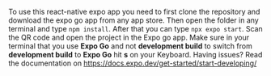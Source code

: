 To use this react-native expo app you need to first clone the repository and download the expo go app from any app store.
Then open the folder in any terminal and type `npm install`. After that you can type `npx expo start`. Scan the QR code and open the project in the Expo go app. 
Make sure in your terminal that you use **Expo Go** and not **development build** to switch from **development build** to **Expo Go** hit **s** on your Keyboard.
Having issues? 
Read the documentation on <a>https://docs.expo.dev/get-started/start-developing/</a>
